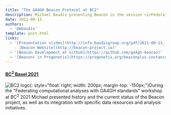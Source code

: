 ```yaml
---
title: "The GA4GH Beacon Protocol at BC2"
description: Michael Baudis presenting Beacon in the session <i>Federating computational analyses with GA4GH standards</i>
date: 2021-09-13
authors:
  - '@mbaudis'
template: post.html
links:
  - '[Presentation slides](http://info.baudisgroup.org/pdf/2021-09-13___Michael-Baudis__Beacon__BC2-2021-GA4GH-Session.pdf)
    - [Beacon Website](http://beacon-project.io)'
  - '[Beacon Development at Github](https://github.com/ga4gh-beacon)'
  - '[Beacon+ in Progenetix](https://progenetix.org/beaconplus-instances/beaconplus/)'
---
```


#### [BC<sup>2</sup> Basel 2021](https://www.bc2.ch/tutorials-workshops)

![BC2 logo](http://info.baudisgroup.org/img/logo_bc2.svg){: style="float: right; width: 200px; margin-top: -150px;"}During the "Federating computational analyses with GA4GH standards" workshop at
BC<sup>2</sup> 2021 Michael presented history and the current status of the Beacon
project, as well as its integration with specific data resources and analysis initiatives.
